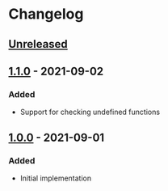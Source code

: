 # Changelog

## [Unreleased][]

## [1.1.0][] - 2021-09-02

### Added

-   Support for checking undefined functions

## [1.0.0][] - 2021-09-01

### Added

-   Initial implementation

[unreleased]: https://github.com/niksy/sass-render-errors/compare/v1.0.0...HEAD
[1.0.0]: https://github.com/niksy/sass-render-errors/tree/v1.0.0
[unreleased]: https://github.com/niksy/sass-render-errors/compare/v1.1.0...HEAD
[1.1.0]: https://github.com/niksy/sass-render-errors/tree/v1.1.0
